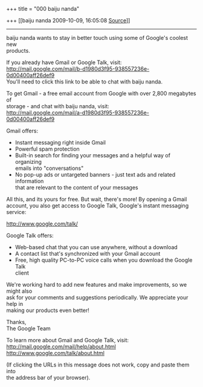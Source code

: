 +++
title = "000 baiju nanda"

+++
[[baiju nanda	2009-10-09, 16:05:08 [Source](https://groups.google.com/g/bvparishat/c/5I9WFTEYbjo)]]



-----------------------------------------------------------------------

baiju nanda wants to stay in better touch using some of Google's coolest new  
products.

If you already have Gmail or Google Talk, visit:  
<http://mail.google.com/mail/b-d1980d3f95-938557236e-0d00400aff26def9>  
You'll need to click this link to be able to chat with baiju nanda.

To get Gmail - a free email account from Google with over 2,800 megabytes of  
storage - and chat with baiju nanda, visit:  
<http://mail.google.com/mail/a-d1980d3f95-938557236e-0d00400aff26def9>

Gmail offers:  
- Instant messaging right inside Gmail  
- Powerful spam protection  
- Built-in search for finding your messages and a helpful way of organizing  
emails into "conversations"  
- No pop-up ads or untargeted banners - just text ads and related information  
that are relevant to the content of your messages

All this, and its yours for free. But wait, there's more! By opening a Gmail  
account, you also get access to Google Talk, Google's instant messaging  
service:

<http://www.google.com/talk/>

Google Talk offers:  
- Web-based chat that you can use anywhere, without a download  
- A contact list that's synchronized with your Gmail account  
- Free, high quality PC-to-PC voice calls when you download the Google Talk  
client

We're working hard to add new features and make improvements, so we might also  
ask for your comments and suggestions periodically. We appreciate your help in  
making our products even better!

Thanks,  
The Google Team

To learn more about Gmail and Google Talk, visit:  
<http://mail.google.com/mail/help/about.html>  
<http://www.google.com/talk/about.html>

(If clicking the URLs in this message does not work, copy and paste them into  
the address bar of your browser).  

